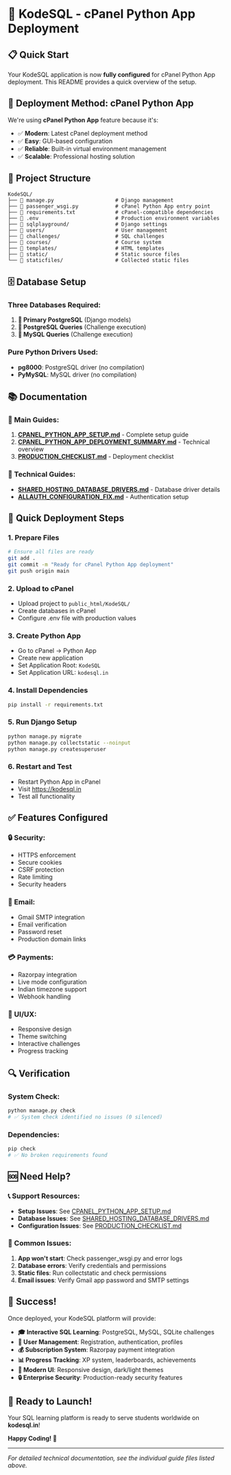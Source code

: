 # 🚀 KodeSQL - cPanel Python App Deployment

## 📋 Quick Start

Your KodeSQL application is now **fully configured** for cPanel Python App deployment. This README provides a quick overview of the setup.

## 🎯 Deployment Method: cPanel Python App

We're using **cPanel Python App** feature because it's:
- ✅ **Modern**: Latest cPanel deployment method
- ✅ **Easy**: GUI-based configuration
- ✅ **Reliable**: Built-in virtual environment management
- ✅ **Scalable**: Professional hosting solution

## 📁 Project Structure

```
KodeSQL/
├── 📄 manage.py                    # Django management
├── 📄 passenger_wsgi.py            # cPanel Python App entry point
├── 📄 requirements.txt             # cPanel-compatible dependencies
├── 📄 .env                         # Production environment variables
├── 📁 sqlplayground/               # Django settings
├── 📁 users/                       # User management
├── 📁 challenges/                  # SQL challenges
├── 📁 courses/                     # Course system
├── 📁 templates/                   # HTML templates
├── 📁 static/                      # Static source files
└── 📁 staticfiles/                 # Collected static files
```

## 🗄️ Database Setup

### **Three Databases Required:**

1. **🐘 Primary PostgreSQL** (Django models)
2. **🐘 PostgreSQL Queries** (Challenge execution)  
3. **🐬 MySQL Queries** (Challenge execution)

### **Pure Python Drivers Used:**
- **pg8000**: PostgreSQL driver (no compilation)
- **PyMySQL**: MySQL driver (no compilation)

## 📚 Documentation

### **📖 Main Guides:**
1. **[CPANEL_PYTHON_APP_SETUP.md](CPANEL_PYTHON_APP_SETUP.md)** - Complete setup guide
2. **[CPANEL_PYTHON_APP_DEPLOYMENT_SUMMARY.md](CPANEL_PYTHON_APP_DEPLOYMENT_SUMMARY.md)** - Technical overview
3. **[PRODUCTION_CHECKLIST.md](PRODUCTION_CHECKLIST.md)** - Deployment checklist

### **🔧 Technical Guides:**
- **[SHARED_HOSTING_DATABASE_DRIVERS.md](SHARED_HOSTING_DATABASE_DRIVERS.md)** - Database driver details
- **[ALLAUTH_CONFIGURATION_FIX.md](ALLAUTH_CONFIGURATION_FIX.md)** - Authentication setup

## 🚀 Quick Deployment Steps

### **1. Prepare Files**
```bash
# Ensure all files are ready
git add .
git commit -m "Ready for cPanel Python App deployment"
git push origin main
```

### **2. Upload to cPanel**
- Upload project to `public_html/KodeSQL/`
- Create databases in cPanel
- Configure .env file with production values

### **3. Create Python App**
- Go to cPanel → Python App
- Create new application
- Set Application Root: `KodeSQL`
- Set Application URL: `kodesql.in`

### **4. Install Dependencies**
```bash
pip install -r requirements.txt
```

### **5. Run Django Setup**
```bash
python manage.py migrate
python manage.py collectstatic --noinput
python manage.py createsuperuser
```

### **6. Restart and Test**
- Restart Python App in cPanel
- Visit https://kodesql.in
- Test all functionality

## ✅ Features Configured

### **🔒 Security:**
- HTTPS enforcement
- Secure cookies
- CSRF protection
- Rate limiting
- Security headers

### **📧 Email:**
- Gmail SMTP integration
- Email verification
- Password reset
- Production domain links

### **💳 Payments:**
- Razorpay integration
- Live mode configuration
- Indian timezone support
- Webhook handling

### **🎨 UI/UX:**
- Responsive design
- Theme switching
- Interactive challenges
- Progress tracking

## 🔍 Verification

### **System Check:**
```bash
python manage.py check
# ✅ System check identified no issues (0 silenced)
```

### **Dependencies:**
```bash
pip check
# ✅ No broken requirements found
```

## 🆘 Need Help?

### **📞 Support Resources:**
- **Setup Issues**: See [CPANEL_PYTHON_APP_SETUP.md](CPANEL_PYTHON_APP_SETUP.md)
- **Database Issues**: See [SHARED_HOSTING_DATABASE_DRIVERS.md](SHARED_HOSTING_DATABASE_DRIVERS.md)
- **Configuration Issues**: See [PRODUCTION_CHECKLIST.md](PRODUCTION_CHECKLIST.md)

### **🐛 Common Issues:**
1. **App won't start**: Check passenger_wsgi.py and error logs
2. **Database errors**: Verify credentials and permissions
3. **Static files**: Run collectstatic and check permissions
4. **Email issues**: Verify Gmail app password and SMTP settings

## 🎉 Success!

Once deployed, your KodeSQL platform will provide:

- **🎓 Interactive SQL Learning**: PostgreSQL, MySQL, SQLite challenges
- **👥 User Management**: Registration, authentication, profiles
- **💰 Subscription System**: Razorpay payment integration
- **📊 Progress Tracking**: XP system, leaderboards, achievements
- **🎨 Modern UI**: Responsive design, dark/light themes
- **🔒 Enterprise Security**: Production-ready security features

## 🌟 Ready to Launch!

Your SQL learning platform is ready to serve students worldwide on **kodesql.in**!

**Happy Coding! 🚀**

---

*For detailed technical documentation, see the individual guide files listed above.*
